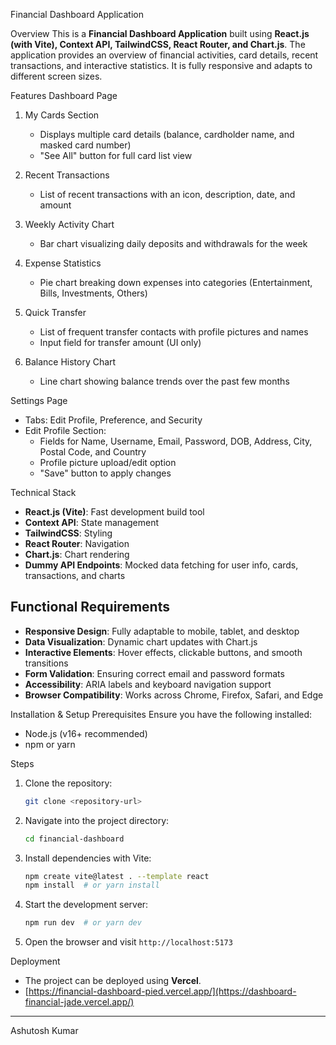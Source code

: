  Financial Dashboard Application

 Overview
This is a **Financial Dashboard Application** built using **React.js (with Vite), Context API, TailwindCSS, React Router, and Chart.js**. The application provides an overview of financial activities, card details, recent transactions, and interactive statistics. It is fully responsive and adapts to different screen sizes.

 Features
 Dashboard Page
1. My Cards Section
   - Displays multiple card details (balance, cardholder name, and masked card number)
   - "See All" button for full card list view

2. Recent Transactions
   - List of recent transactions with an icon, description, date, and amount

3. Weekly Activity Chart
   - Bar chart visualizing daily deposits and withdrawals for the week

4. Expense Statistics
   - Pie chart breaking down expenses into categories (Entertainment, Bills, Investments, Others)

5. Quick Transfer
   - List of frequent transfer contacts with profile pictures and names
   - Input field for transfer amount (UI only)

6. Balance History Chart
   - Line chart showing balance trends over the past few months

 Settings Page
- Tabs: Edit Profile, Preference, and Security
- Edit Profile Section:
  - Fields for Name, Username, Email, Password, DOB, Address, City, Postal Code, and Country
  - Profile picture upload/edit option
  - "Save" button to apply changes

 Technical Stack
- **React.js (Vite)**: Fast development build tool
- **Context API**: State management
- **TailwindCSS**: Styling
- **React Router**: Navigation
- **Chart.js**: Chart rendering
- **Dummy API Endpoints**: Mocked data fetching for user info, cards, transactions, and charts

## Functional Requirements
- **Responsive Design**: Fully adaptable to mobile, tablet, and desktop
- **Data Visualization**: Dynamic chart updates with Chart.js
- **Interactive Elements**: Hover effects, clickable buttons, and smooth transitions
- **Form Validation**: Ensuring correct email and password formats
- **Accessibility**: ARIA labels and keyboard navigation support
- **Browser Compatibility**: Works across Chrome, Firefox, Safari, and Edge

 Installation & Setup
 Prerequisites
Ensure you have the following installed:
- Node.js (v16+ recommended)
- npm or yarn

 Steps
1. Clone the repository:
   ```sh
   git clone <repository-url>
   ```
2. Navigate into the project directory:
   ```sh
   cd financial-dashboard
   ```
3. Install dependencies with Vite:
   ```sh
   npm create vite@latest . --template react
   npm install  # or yarn install
   ```
4. Start the development server:
   ```sh
   npm run dev  # or yarn dev
   ```
5. Open the browser and visit `http://localhost:5173`

 Deployment
- The project can be deployed using **Vercel**.
- [https://financial-dashboard-pied.vercel.app/](https://dashboard-financial-jade.vercel.app/)
  
---
 Ashutosh Kumar  


